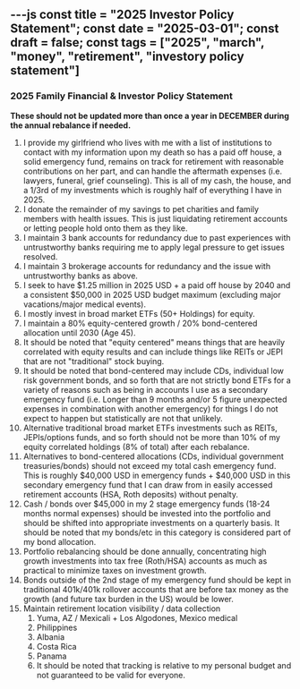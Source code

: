 ---js
const title = "2025 Investor Policy Statement";
const date = "2025-03-01";
const draft = false;
const tags = ["2025", "march", "money", "retirement", "investory policy statement"]
---

### **2025 Family Financial & Investor Policy Statement**

**These should not be updated more than once a year in DECEMBER during the annual rebalance if needed.**

1. I provide my girlfriend who lives with me with a list of institutions to contact with my information upon my death so has a paid off house, a solid emergency fund, remains on track for retirement with reasonable contributions on her part, and can handle the aftermath expenses (i.e. lawyers, funeral, grief counseling). This is all of my cash, the house, and a 1/3rd of my investments which is roughly half of everything I have in 2025.  
2. I donate the remainder of my savings to pet charities and family members with health issues. This is just liquidating retirement accounts or letting people hold onto them as they like.  
3. I maintain 3 bank accounts for redundancy due to past experiences with untrustworthy banks requiring me to apply legal pressure to get issues resolved.  
4. I maintain 3 brokerage accounts for redundancy and the issue with untrustworthy banks as above.  
5. I seek to have $1.25 million in 2025 USD + a paid off house by 2040 and a consistent $50,000 in 2025 USD budget maximum (excluding major vacations/major medical events).  
6. I mostly invest in broad market ETFs (50+ Holdings) for equity.  
7. I maintain a 80% equity-centered growth / 20% bond-centered allocation until 2030 (Age 45).   
8. It should be noted that "equity centered" means things that are heavily correlated with equity results and can include things like REITs or JEPI that are not "traditional" stock buying.  
9. It should be noted that bond-centered may include CDs, individual low risk government bonds, and so forth that are not strictly bond ETFs for a variety of reasons such as being in accounts I use as a secondary emergency fund (i.e. Longer than 9 months and/or 5 figure unexpected expenses in combination with another emergency) for things I do not expect to happen but statistically are not that unlikely.  
10. Alternative traditional broad market ETFs investments such as REITs, JEPIs/options funds, and so forth should not be more than 10% of my equity correlated holdings (8% of total) after each rebalance.  
11. Alternatives to bond-centered allocations (CDs, individual government treasuries/bonds) should not exceed my total cash emergency fund. This is roughly $40,000 USD in emergency funds + $40,000 USD in this secondary emergency fund that I can draw from in easily accessed retirement accounts (HSA, Roth deposits) without penalty.  
12. Cash / bonds over $45,000 in my 2 stage emergency funds (18-24 months normal expenses) should be invested into the portfolio and should be shifted into appropriate investments on a quarterly basis. It should be noted that my bonds/etc in this category is considered part of my bond allocation.  
13. Portfolio rebalancing should be done annually, concentrating high growth investments into tax free (Roth/HSA) accounts as much as practical to minimize taxes on investment growth.  
14. Bonds outside of the 2nd stage of my emergency fund should be kept in traditional 401k/401k rollover accounts that are before tax money as the growth (and future tax burden in the US) would be lower.  
15. Maintain retirement location visibility / data collection  
    1. Yuma, AZ / Mexicali + Los Algodones, Mexico medical  
    2. Philippines  
    3. Albania  
    4. Costa Rica  
    5. Panama  
    6. It should be noted that tracking is relative to my personal budget and not guaranteed to be valid for everyone.